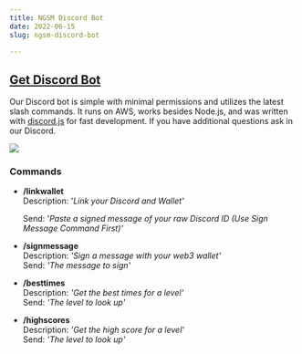 ```yaml
---
title: NGSM Discord Bot
date: 2022-06-15
slug: ngsm-discord-bot

---
```

## [Get Discord Bot](https://discord.com/api/oauth2/authorize?client_id=965325755296915517&permissions=2147483648&scope=bot%20applications.commands "Get Discord Bot")

Our Discord bot is simple with minimal permissions and utilizes the latest slash commands. It runs on AWS, works besides Node.js, and was written with [discord.js](https://discord.js.org/#/ "discord.js") for fast development. If you have additional questions ask in our Discord.

![](/2d0opecppl.gif)

### Commands

* **/linkwallet**  
  Description: '_Link your Discord and Wallet'_

  Send: '_Paste a signed message of your raw Discord ID (Use Sign Message Command First)'_
* **/signmessage**  
  Description: _'Sign a message with your web3 wallet'_  
  Send: _'The message to sign'_
* **/besttimes**  
  Description: _'Get the best times for a level'_  
  Send: _'The level to look up'_
* **/highscores**  
  Description: _'Get the high score for a level'_  
  Send: _'The level to look up'_